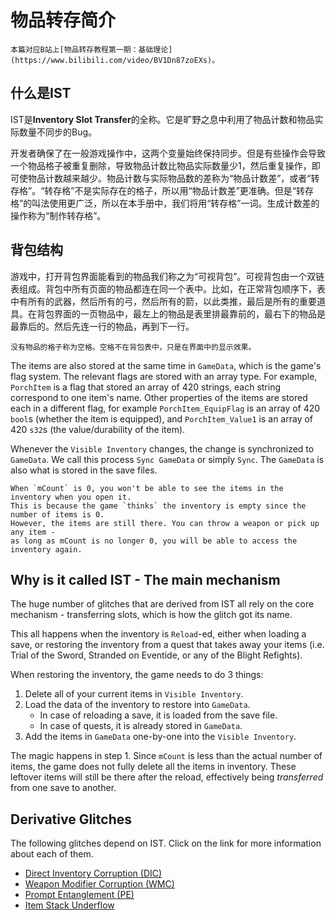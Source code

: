 # 物品转存简介

```admonish info
本篇对应B站上[物品转存教程第一期：基础理论](https://www.bilibili.com/video/BV1Dn87zoEXs)。
```

## 什么是IST

IST是**Inventory Slot Transfer**的全称。它是旷野之息中利用了物品计数和物品实际数量不同步的Bug。

开发者确保了在一般游戏操作中，这两个变量始终保持同步。但是有些操作会导致一个物品格子被重复删除，导致物品计数比物品实际数量少1，然后重复操作，即可使物品计数越来越少。物品计数与实际物品数的差称为“物品计数差”，或者“转存格”。“转存格”不是实际存在的格子，所以用“物品计数差”更准确。但是“转存格”的叫法使用更广泛，所以在本手册中，我们将用“转存格”一词。生成计数差的操作称为“制作转存格”。

## 背包结构
游戏中，打开背包界面能看到的物品我们称之为“可视背包”。可视背包由一个双链表组成。背包中所有页面的物品都连在同一个表中。比如，在正常背包顺序下，表中有所有的武器，然后所有的弓，然后所有的箭，以此类推，最后是所有的重要道具。在背包界面的一页物品中，最左上的物品是表里排最靠前的，最右下的物品是最靠后的。然后先连一行的物品，再到下一行。

```admonish info
没有物品的格子称为空格。空格不在背包表中，只是在界面中的显示效果。
```



The items are also stored at the same time in `GameData`, which is the game's flag system.
The relevant flags are stored with an array type. For example, `PorchItem` is a flag that
stored an array of 420 strings, each string correspond to one item's name.
Other properties of the items are stored each in a different flag, for example
`PorchItem_EquipFlag` is an array of 420 `bool`s (whether the item is equipped),
and `PorchItem_Value1` is an array of 420 `s32`s (the value/durability of the item).

Whenever the `Visible Inventory` changes, the change is synchronized to `GameData`.
We call this process `Sync GameData` or simply `Sync`. The `GameData` is also
what is stored in the save files.

```admonish tip
When `mCount` is 0, you won't be able to see the items in the inventory when you open it.
This is because the game `thinks` the inventory is empty since the number of items is 0.
However, the items are still there. You can throw a weapon or pick up any item - 
as long as mCount is no longer 0, you will be able to access the inventory again.
```

## Why is it called IST - The main mechanism
The huge number of glitches that are derived from IST all rely on the core
mechanism - transferring slots, which is how the glitch got its name.

This all happens when the inventory is `Reload`-ed, either when loading a save,
or restoring the inventory from a quest that takes away your items (i.e.
Trial of the Sword, Stranded on Eventide, or any of the Blight Refights).

When restoring the inventory, the game needs to do 3 things:

1. Delete all of your current items in `Visible Inventory`.
2. Load the data of the inventory to restore into `GameData`.
   - In case of reloading a save, it is loaded from the save file.
   - In case of quests, it is already stored in `GameData`.
3. Add the items in `GameData` one-by-one into the `Visible Inventory`.

The magic happens in step 1. Since `mCount` is less than the actual number
of items, the game does not fully delete all the items in inventory.
These leftover items will still be there after the reload, effectively
being *transferred* from one save to another.

## Derivative Glitches

The following glitches depend on IST. Click on the link for more information
about each of them.
- [Direct Inventory Corruption (DIC)](./dic.md)
- [Weapon Modifier Corruption (WMC)](./wmc.md)
- [Prompt Entanglement (PE)](./pe.md)
- [Item Stack Underflow](./isu.md)

